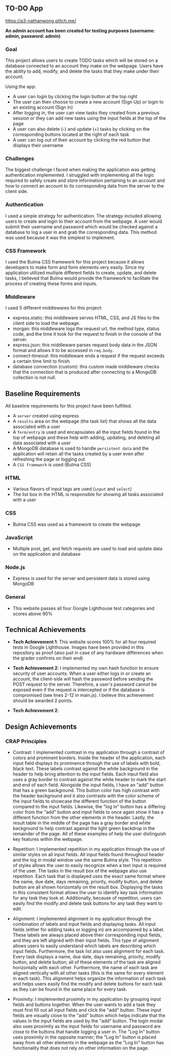 ## TO-DO App

https://a3-nathanwong.glitch.me/

**An admin account has been created for testing purposes (username: admin, password: admin)**

### Goal
This project allows users to create TODO tasks which will be stored on a database connected to an account they make on the webpage. Users have the ability to add, modify, and delete the tasks that they make under their account.

Using the app:
- A user can login by clicking the login button at the top right
- The user can then choose to create a new account (Sign Up) or login to an existing account (Sign In)
- After logging in, the user can view tasks they created from a previous session or they can add new tasks using the input fields at the top of the page
- A user can also delete (-) and update (+) tasks by clicking on the corresponding buttons located at the right of each task
- A user can log out of their account by clicking the red button that displays their username

### Challenges
The biggest challenge I faced when making the application was getting authentication implemented. I struggled with implementing all the logic required to safely create and store information pertaining to an account and how to connect an account to its corresponding data from the server to the client side.

### Authentication
I used a simple strategy for authentication. The strategy included allowing users to create and login to their account from the webpage. A user would submit their username and password which would be checked against a database to log a user in and grab the corresponding data. This method was used because it was the simplest to implement.

### CSS Framework
I used the Bulma CSS framework for this project because it allows developers to make form and form elements very easily. Since my application utilized multiple different fields to create, update, and delete tasks, I believed that Bulma would provide the framework to facilitate the process of creating these forms and inputs.

### Middleware
I used 5 different middlewares for this project:
- express.static: this middleware serves HTML, CSS, and JS files to the client side to load the webpage.
- morgan: this middleware logs the request url, the method type, status code, and the time it took for the request to finish in the console of the server.
- express.json: this middleware parses request body data in the JSON format and allows it to be accessed in `req.body`.
- connect-timeout: this middleware ends a request if the request exceeds a certain time limit to finish.
- database connection (custom): this custom made middleware checks that the connection that is produced after connecting to a MongoDB collection is not null.

## Baseline Requirements

All baseline requirements for this project have been fulfilled.
- A `server` created using express
- A `results` area on the webpage (the task list) that shows all the data associated with a user
- A `form/entry` is used and encapsulates all the input fields found in the top of webpage and these help with adding, updating, and deleting all data associated with a user
- A MongoDB database is used to handle `persistent data` and the application will retain all the tasks created by a user even after refreshing the page or logging out
- A `CSS framework` is used (Bulma CSS)

### HTML
- Various flavors of input tags are used (`input` and `select`)
- The list box in the HTML is responsible for showing all tasks associated with a user

### CSS
- Bulma CSS was used as a framework to create the webpage

### JavaScript
- Multiple post, get, and fetch requests are used to load and update data on the application and database

### Node.js
- Express is used for the server and persistent data is stored using MongoDB

### General
- This website passes all four Google Lighthouse test categories and scores above 90%

## Technical Achievements
- **Tech Achievement 1**: This website scores 100% for all four required tests in Google Lighthouse. Images have been provided in this repository as proof (also just in case of any hardware differences when the grader confirms on their end)

- **Tech Achievement 2**: I implemented my own hash function to ensure security of user accounts. When a user either logs in or create an account, the client-side will hash the password before sending the POST request to the server. Therefore, a user's password cannot be exposed even if the request is intercepted or if the database is compromised (see lines 2-12 in main.js). I believe this achievement should be awarded 2 points.

- **Tech Achievement 2**: 

## Design Achievements
### CRAP Principles
- Contrast: I implemented contrast in my application through a contrast of colors and prominent borders. Inside the header of the application, each input field displays its prominence through the use of labels with bold, black text. These labels contrast against the white background in the header to help bring attention to the input fields. Each input field also uses a gray border to contrast against the white header to mark the start and end of each  field. Alongside the input fields, I have an "add" button that has a green background. This button color has high contrast with the header background and it also contrasts with the color scheme of the input fields to showcase the different function of the button compared to the input fields. Likewise, the "log in" button has a differing color from the "add" button and input fields to once again show it has a different function from the other elements in the header. Lastly, the result table in the middle of the page has a gray border and white background to help contrast against the light green backdrop in the remainder of the page. All of these examples of help the user distinguish key features within the webpage.

- Repetition: I implemented repetition in my application through the use of similar styles on all input fields. All input fields found throughout header and the log in modal window use the same Bulma style. This repetition of styles allows the user to easily recognize when a text input is required of the user. The tasks in the result box of the webpage also use repetition. Each task that is displayed uses the exact same format where the name, due date, days remaining, priority, modify button, and delete button are all shown horizontally on the result box. Displaying the tasks in this consistent format allows the user to identify key task information for any task they look at. Additionally, because of repetition, users can easily find the modify and delete task buttons for any task they want to edit.

- Alignment: I implemented alignment in my application through the combination of labels and input fields and displaying tasks. All input fields (either for adding tasks or logging in) are accompanied by a label. These labels are always placed above their corresponding input fields, and they are left aligned with their input fields. This type of alignment allows users to easily understand which labels are describing which input fields. Furthermore, the task list also uses alignment for each task. Every task displays a name, due date, days remaining, priority, modify button, and delete button; all of these elements of the task are aligned horizontally with each other. Furthermore, the name of each task are aligned vertically with all other tasks (this is the same for every element in each task). This alignment helps organize the information of each task and helps users easily find the modify and delete buttons for each task as they can be found in the same place for every task.

- Proximity: I implemented proximity in my application by grouping input fields and buttons together. When the user wants to add a task they must first fill out all input fields and click the "add" button. These input fields are visually close to the "add" button which helps indicate that the values in the input fields are used by the "add" button. The login modal also uses proximity as the input fields for username and password are close to the buttons that handle logging a user in. The "Log In" button uses proximity in the opposite manner; the "Log In" button is placed away from all other elements in the webpage as the "Log In" button has functionality that does not rely on other information on the page.